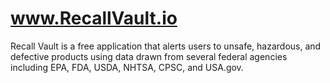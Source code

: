 www.RecallVault.io
==============

Recall Vault is a free application that alerts users to unsafe, hazardous, and defective products using data drawn from several federal agencies including EPA, FDA, USDA, NHTSA, CPSC, and USA.gov.
